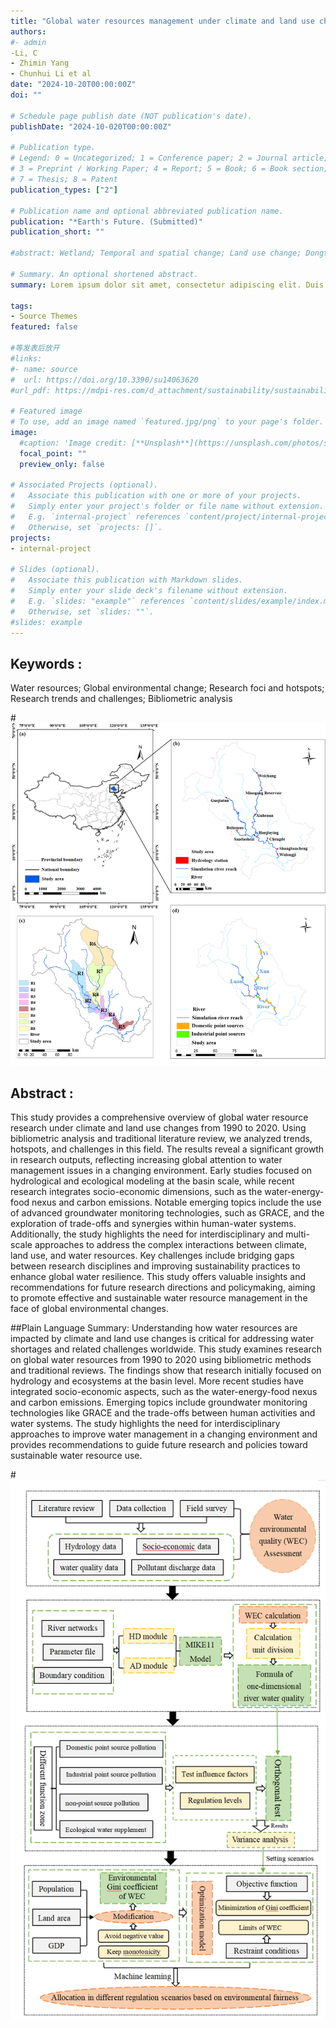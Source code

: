 ```yaml
---
title: "Global water resources management under climate and land use changes: emerging trends and future perspectives"
authors:
#- admin
-Li, C
- Zhimin Yang
- Chunhui Li et al
date: "2024-10-20T00:00:00Z"
doi: ""

# Schedule page publish date (NOT publication's date).
publishDate: "2024-10-020T00:00:00Z"

# Publication type.
# Legend: 0 = Uncategorized; 1 = Conference paper; 2 = Journal article;
# 3 = Preprint / Working Paper; 4 = Report; 5 = Book; 6 = Book section;
# 7 = Thesis; 8 = Patent
publication_types: ["2"]

# Publication name and optional abbreviated publication name.
publication: "*Earth's Future. (Submitted)"
publication_short: ""

#abstract: Wetland; Temporal and spatial change; Land use change; Dongting Lake Basin

# Summary. An optional shortened abstract.
summary: Lorem ipsum dolor sit amet, consectetur adipiscing elit. Duis posuere tellus ac convallis placerat. Proin tincidunt magna sed ex sollicitudin condimentum.

tags:
- Source Themes
featured: false

#等发表后放开
#links:
#- name: source
#  url: https://doi.org/10.3390/su14063620
#url_pdf: https://mdpi-res.com/d_attachment/sustainability/sustainability-14-03620/article_deploy/sustainability-14-03620.pdf

# Featured image
# To use, add an image named `featured.jpg/png` to your page's folder. 
image:
  #caption: 'Image credit: [**Unsplash**](https://unsplash.com/photos/s9CC2SKySJM)'
  focal_point: ""
  preview_only: false

# Associated Projects (optional).
#   Associate this publication with one or more of your projects.
#   Simply enter your project's folder or file name without extension.
#   E.g. `internal-project` references `content/project/internal-project/index.md`.
#   Otherwise, set `projects: []`.
projects:
- internal-project

# Slides (optional).
#   Associate this publication with Markdown slides.
#   Simply enter your slide deck's filename without extension.
#   E.g. `slides: "example"` references `content/slides/example/index.md`.
#   Otherwise, set `slides: ""`.
#slides: example
---
```



## Keywords :
Water resources; Global environmental change; Research foci and hotspots; Research trends and challenges; Bibliometric analysis


#![png](./index_2_0.png)


## Abstract :
This study provides a comprehensive overview of global water resource research under climate and land use changes from 1990 to 2020. Using bibliometric analysis and traditional literature review, we analyzed trends, hotspots, and challenges in this field. The results reveal a significant growth in research outputs, reflecting increasing global attention to water management issues in a changing environment. Early studies focused on hydrological and ecological modeling at the basin scale, while recent research integrates socio-economic dimensions, such as the water-energy-food nexus and carbon emissions. Notable emerging topics include the use of advanced groundwater monitoring technologies, such as GRACE, and the exploration of trade-offs and synergies within human-water systems. Additionally, the study highlights the need for interdisciplinary and multi-scale approaches to address the complex interactions between climate, land use, and water resources. Key challenges include bridging gaps between research disciplines and improving sustainability practices to enhance global water resilience. This study offers valuable insights and recommendations for future research directions and policymaking, aiming to promote effective and sustainable water resource management in the face of global environmental changes.

##Plain Language Summary:
Understanding how water resources are impacted by climate and land use changes is critical for addressing water shortages and related challenges worldwide. This study examines research on global water resources from 1990 to 2020 using bibliometric methods and traditional reviews. The findings show that research initially focused on hydrology and ecosystems at the basin level. More recent studies have integrated socio-economic aspects, such as the water-energy-food nexus and carbon emissions. Emerging topics include groundwater monitoring technologies like GRACE and the trade-offs between human activities and water systems. The study highlights the need for interdisciplinary approaches to improve water management in a changing environment and provides recommendations to guide future research and policies toward sustainable water resource use.

#![png](./index_1_0.png)

